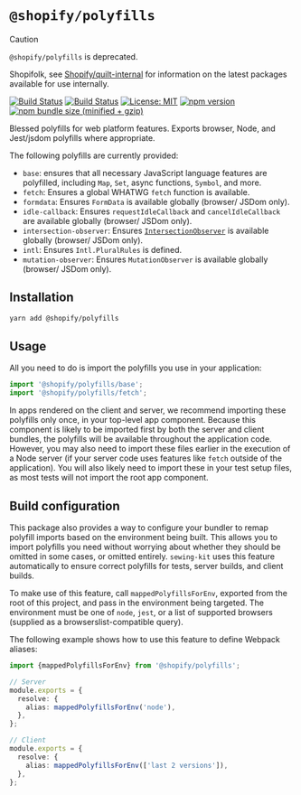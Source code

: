 # `@shopify/polyfills`

> [!CAUTION]
>
> `@shopify/polyfills` is deprecated.
>
> Shopifolk, see
> [Shopify/quilt-internal](https://github.com/shopify/quilt-internal) for
> information on the latest packages available for use internally.

[![Build Status](https://github.com/Shopify/quilt/workflows/Node-CI/badge.svg?branch=main)](https://github.com/Shopify/quilt/actions?query=workflow%3ANode-CI)
[![Build Status](https://github.com/Shopify/quilt/workflows/Ruby-CI/badge.svg?branch=main)](https://github.com/Shopify/quilt/actions?query=workflow%3ARuby-CI)
[![License: MIT](https://img.shields.io/badge/License-MIT-green.svg)](LICENSE.md) [![npm version](https://badge.fury.io/js/%40shopify%2Fpolyfills.svg)](https://badge.fury.io/js/%40shopify%2Fpolyfills.svg) [![npm bundle size (minified + gzip)](https://img.shields.io/bundlephobia/minzip/@shopify/polyfills.svg)](https://img.shields.io/bundlephobia/minzip/@shopify/polyfills.svg)

Blessed polyfills for web platform features. Exports browser, Node, and Jest/jsdom polyfills where appropriate.

The following polyfills are currently provided:

- `base`: ensures that all necessary JavaScript language features are polyfilled, including `Map`, `Set`, async functions, `Symbol`, and more.
- `fetch`: Ensures a global WHATWG `fetch` function is available.
- `formdata`: Ensures `FormData` is available globally (browser/ JSDom only).
- `idle-callback`: Ensures `requestIdleCallback` and `cancelIdleCallback` are available globally (browser/ JSDom only).
- `intersection-observer`: Ensures [`IntersectionObserver`](https://developer.mozilla.org/en-US/docs/Web/API/Intersection_Observer_API) is available globally (browser/ JSDom only).
- `intl`: Ensures `Intl.PluralRules` is defined.
- `mutation-observer`: Ensures `MutationObserver` is available globally (browser/ JSDom only).

## Installation

```bash
yarn add @shopify/polyfills
```

## Usage

All you need to do is import the polyfills you use in your application:

```typescript
import '@shopify/polyfills/base';
import '@shopify/polyfills/fetch';
```

In apps rendered on the client and server, we recommend importing these polyfills only once, in your top-level app component. Because this component is likely to be imported first by both the server and client bundles, the polyfills will be available throughout the application code. However, you may also need to import these files earlier in the execution of a Node server (if your server code uses features like `fetch` outside of the application). You will also likely need to import these in your test setup files, as most tests will not import the root app component.

## Build configuration

This package also provides a way to configure your bundler to remap polyfill imports based on the environment being built. This allows you to import polyfills you need without worrying about whether they should be omitted in some cases, or omitted entirely. `sewing-kit` uses this feature automatically to ensure correct polyfills for tests, server builds, and client builds.

To make use of this feature, call `mappedPolyfillsForEnv`, exported from the root of this project, and pass in the environment being targeted. The environment must be one of `node`, `jest`, or a list of supported browsers (supplied as a browserslist-compatible query).

The following example shows how to use this feature to define Webpack aliases:

```typescript
import {mappedPolyfillsForEnv} from '@shopify/polyfills';

// Server
module.exports = {
  resolve: {
    alias: mappedPolyfillsForEnv('node'),
  },
};

// Client
module.exports = {
  resolve: {
    alias: mappedPolyfillsForEnv(['last 2 versions']),
  },
};
```
